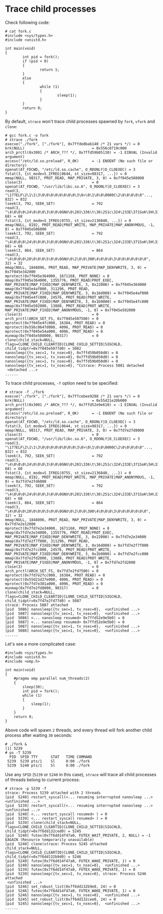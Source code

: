 # Trace child processes

Check following code:  

	# cat fork.c
	#include <sys/types.h>
	#include <unistd.h>
	
	int main(void)
	{
	        int pid = fork();
	        if (pid < 0)
	        {
	                return 1;
	        }
	        else
	        {
	                while (1)
	                {
	                        sleep(1);
	                }
	        }
	        return 0;
	}

By default, `strace` won't trace child processes spawned by `fork`, `vfork` and `clone`:  

	# gcc fork.c -o fork
	# strace ./fork
	execve("./fork", ["./fork"], 0x7ffde8bab140 /* 21 vars */) = 0
	brk(NULL)                               = 0x556c0719c000
	arch_prctl(0x3001 /* ARCH_??? */, 0x7ffd59b05130) = -1 EINVAL (Invalid argument)
	access("/etc/ld.so.preload", R_OK)      = -1 ENOENT (No such file or directory)
	openat(AT_FDCWD, "/etc/ld.so.cache", O_RDONLY|O_CLOEXEC) = 3
	fstat(3, {st_mode=S_IFREG|0644, st_size=98317, ...}) = 0
	mmap(NULL, 98317, PROT_READ, MAP_PRIVATE, 3, 0) = 0x7f045e508000
	close(3)                                = 0
	openat(AT_FDCWD, "/usr/lib/libc.so.6", O_RDONLY|O_CLOEXEC) = 3
	read(3, "\177ELF\2\1\1\3\0\0\0\0\0\0\0\0\3\0>\0\1\0\0\0000C\2\0\0\0\0\0"..., 832) = 832
	lseek(3, 792, SEEK_SET)                 = 792
	read(3, "\4\0\0\0\24\0\0\0\3\0\0\0GNU\0\201\336\t\36\251c\324\233E\371SoK\5H\334"..., 68) = 68
	fstat(3, {st_mode=S_IFREG|0755, st_size=2136840, ...}) = 0
	mmap(NULL, 8192, PROT_READ|PROT_WRITE, MAP_PRIVATE|MAP_ANONYMOUS, -1, 0) = 0x7f045e506000
	lseek(3, 792, SEEK_SET)                 = 792
	read(3, "\4\0\0\0\24\0\0\0\3\0\0\0GNU\0\201\336\t\36\251c\324\233E\371SoK\5H\334"..., 68) = 68
	lseek(3, 864, SEEK_SET)                 = 864
	read(3, "\4\0\0\0\20\0\0\0\5\0\0\0GNU\0\2\0\0\300\4\0\0\0\3\0\0\0\0\0\0\0", 32) = 32
	mmap(NULL, 1848896, PROT_READ, MAP_PRIVATE|MAP_DENYWRITE, 3, 0) = 0x7f045e342000
	mprotect(0x7f045e364000, 1671168, PROT_NONE) = 0
	mmap(0x7f045e364000, 1355776, PROT_READ|PROT_EXEC, MAP_PRIVATE|MAP_FIXED|MAP_DENYWRITE, 3, 0x22000) = 0x7f045e364000
	mmap(0x7f045e4af000, 311296, PROT_READ, MAP_PRIVATE|MAP_FIXED|MAP_DENYWRITE, 3, 0x16d000) = 0x7f045e4af000
	mmap(0x7f045e4fc000, 24576, PROT_READ|PROT_WRITE, MAP_PRIVATE|MAP_FIXED|MAP_DENYWRITE, 3, 0x1b9000) = 0x7f045e4fc000
	mmap(0x7f045e502000, 13888, PROT_READ|PROT_WRITE, MAP_PRIVATE|MAP_FIXED|MAP_ANONYMOUS, -1, 0) = 0x7f045e502000
	close(3)                                = 0
	arch_prctl(ARCH_SET_FS, 0x7f045e507500) = 0
	mprotect(0x7f045e4fc000, 16384, PROT_READ) = 0
	mprotect(0x556c0647d000, 4096, PROT_READ) = 0
	mprotect(0x7f045e54a000, 4096, PROT_READ) = 0
	munmap(0x7f045e508000, 98317)           = 0
	clone(child_stack=NULL, flags=CLONE_CHILD_CLEARTID|CLONE_CHILD_SETTID|SIGCHLD, child_tidptr=0x7f045e5077d0) = 5082
	nanosleep({tv_sec=1, tv_nsec=0}, 0x7ffd59b050d0) = 0
	nanosleep({tv_sec=1, tv_nsec=0}, 0x7ffd59b050d0) = 0
	nanosleep({tv_sec=1, tv_nsec=0}, 0x7ffd59b050d0) = 0
	nanosleep({tv_sec=1, tv_nsec=0}, ^Cstrace: Process 5081 detached
	 <detached ...>
	......

To trace child processes, `-f` option need to be specified:  

	# strace -f ./fork
	execve("./fork", ["./fork"], 0x7ffcebee9288 /* 21 vars */) = 0
	brk(NULL)                               = 0x55d21e20b000
	arch_prctl(0x3001 /* ARCH_??? */, 0x7ffd52e9e610) = -1 EINVAL (Invalid argument)
	access("/etc/ld.so.preload", R_OK)      = -1 ENOENT (No such file or directory)
	openat(AT_FDCWD, "/etc/ld.so.cache", O_RDONLY|O_CLOEXEC) = 3
	fstat(3, {st_mode=S_IFREG|0644, st_size=98317, ...}) = 0
	mmap(NULL, 98317, PROT_READ, MAP_PRIVATE, 3, 0) = 0x7fd7e2fd8000
	close(3)                                = 0
	openat(AT_FDCWD, "/usr/lib/libc.so.6", O_RDONLY|O_CLOEXEC) = 3
	read(3, "\177ELF\2\1\1\3\0\0\0\0\0\0\0\0\3\0>\0\1\0\0\0000C\2\0\0\0\0\0"..., 832) = 832
	lseek(3, 792, SEEK_SET)                 = 792
	read(3, "\4\0\0\0\24\0\0\0\3\0\0\0GNU\0\201\336\t\36\251c\324\233E\371SoK\5H\334"..., 68) = 68
	fstat(3, {st_mode=S_IFREG|0755, st_size=2136840, ...}) = 0
	mmap(NULL, 8192, PROT_READ|PROT_WRITE, MAP_PRIVATE|MAP_ANONYMOUS, -1, 0) = 0x7fd7e2fd6000
	lseek(3, 792, SEEK_SET)                 = 792
	read(3, "\4\0\0\0\24\0\0\0\3\0\0\0GNU\0\201\336\t\36\251c\324\233E\371SoK\5H\334"..., 68) = 68
	lseek(3, 864, SEEK_SET)                 = 864
	read(3, "\4\0\0\0\20\0\0\0\5\0\0\0GNU\0\2\0\0\300\4\0\0\0\3\0\0\0\0\0\0\0", 32) = 32
	mmap(NULL, 1848896, PROT_READ, MAP_PRIVATE|MAP_DENYWRITE, 3, 0) = 0x7fd7e2e12000
	mprotect(0x7fd7e2e34000, 1671168, PROT_NONE) = 0
	mmap(0x7fd7e2e34000, 1355776, PROT_READ|PROT_EXEC, MAP_PRIVATE|MAP_FIXED|MAP_DENYWRITE, 3, 0x22000) = 0x7fd7e2e34000
	mmap(0x7fd7e2f7f000, 311296, PROT_READ, MAP_PRIVATE|MAP_FIXED|MAP_DENYWRITE, 3, 0x16d000) = 0x7fd7e2f7f000
	mmap(0x7fd7e2fcc000, 24576, PROT_READ|PROT_WRITE, MAP_PRIVATE|MAP_FIXED|MAP_DENYWRITE, 3, 0x1b9000) = 0x7fd7e2fcc000
	mmap(0x7fd7e2fd2000, 13888, PROT_READ|PROT_WRITE, MAP_PRIVATE|MAP_FIXED|MAP_ANONYMOUS, -1, 0) = 0x7fd7e2fd2000
	close(3)                                = 0
	arch_prctl(ARCH_SET_FS, 0x7fd7e2fd7500) = 0
	mprotect(0x7fd7e2fcc000, 16384, PROT_READ) = 0
	mprotect(0x55d21d27e000, 4096, PROT_READ) = 0
	mprotect(0x7fd7e301a000, 4096, PROT_READ) = 0
	munmap(0x7fd7e2fd8000, 98317)           = 0
	clone(child_stack=NULL, flags=CLONE_CHILD_CLEARTID|CLONE_CHILD_SETTID|SIGCHLD, child_tidptr=0x7fd7e2fd77d0) = 5087
	strace: Process 5087 attached
	[pid  5086] nanosleep({tv_sec=1, tv_nsec=0},  <unfinished ...>
	[pid  5087] nanosleep({tv_sec=1, tv_nsec=0},  <unfinished ...>
	[pid  5086] <... nanosleep resumed> 0x7ffd52e9e5b0) = 0
	[pid  5087] <... nanosleep resumed> 0x7ffd52e9e5b0) = 0
	[pid  5087] nanosleep({tv_sec=1, tv_nsec=0},  <unfinished ...>
	[pid  5086] nanosleep({tv_sec=1, tv_nsec=0},  <unfinished ...>
	......

Let's see a more complicated case:  

	#include <sys/types.h>
	#include <unistd.h>
	#include <omp.h>
	
	int main(void)
	{
	    #pragma omp parallel num_threads(2)
	    {
	        sleep(30);
	        int pid = fork();
	        while (1)
	        {
	            sleep(1);
	        }
	    }
		return 0;
	}

Above code will spawn `2` threads, and every thread will fork another child process after waiting `30` seconds:  

	# ./fork &
	[1] 5239
	# ps -T 5239
	  PID  SPID TTY      STAT   TIME COMMAND
	 5239  5239 pts/1    Sl     0:00 ./fork
	 5239  5240 pts/1    Sl     0:00 ./fork

Use any `SPID` (`5239` or `5240` in this case), `strace` will trace all child processes of threads belong to current process:  

	# strace -p 5239 -f
	strace: Process 5239 attached with 2 threads
	[pid  5240] restart_syscall(<... resuming interrupted nanosleep ...> <unfinished ...>
	[pid  5239] restart_syscall(<... resuming interrupted nanosleep ...> <unfinished ...>
	[pid  5240] <... restart_syscall resumed> ) = 0
	[pid  5239] <... restart_syscall resumed> ) = 0
	[pid  5239] clone(child_stack=NULL, flags=CLONE_CHILD_CLEARTID|CLONE_CHILD_SETTID|SIGCHLD, child_tidptr=0x7f6dd132ced0) = 5245
	[pid  5240] futex(0x7f6dd14f47a0, FUTEX_WAIT_PRIVATE, 2, NULL) = -1 EAGAIN (Resource temporarily unavailable)
	[pid  5240] clone(strace: Process 5245 attached
	child_stack=NULL, flags=CLONE_CHILD_CLEARTID|CLONE_CHILD_SETTID|SIGCHLD, child_tidptr=0x7f6dd132b9d0) = 5246
	[pid  5240] futex(0x7f6dd14f47a0, FUTEX_WAKE_PRIVATE, 1) = 0
	[pid  5240] nanosleep({tv_sec=1, tv_nsec=0},  <unfinished ...>
	[pid  5239] futex(0x7f6dd14f47a0, FUTEX_WAKE_PRIVATE, 1) = 0
	[pid  5239] nanosleep({tv_sec=1, tv_nsec=0}, strace: Process 5246 attached
	 <unfinished ...>
	[pid  5246] set_robust_list(0x7f6dd132b9e0, 24) = 0
	[pid  5246] futex(0x7f6dd14f47a0, FUTEX_WAKE_PRIVATE, 1) = 0
	[pid  5246] nanosleep({tv_sec=1, tv_nsec=0},  <unfinished ...>
	[pid  5245] set_robust_list(0x7f6dd132cee0, 24) = 0
	[pid  5245] nanosleep({tv_sec=1, tv_nsec=0},  <unfinished ...>
	......
